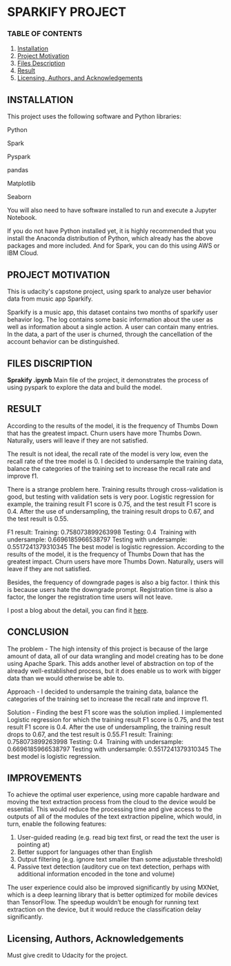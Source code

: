 # SPARKIFY PROJECT

### TABLE OF CONTENTS

1. [Installation](#installation)
2. [Project Motivation](#motivation)
3. [Files Description](#files)
4. [Result](#Result)
5. [Licensing, Authors, and Acknowledgements](#licensing)

## INSTALLATION <a name="installation"></a>

This project uses the following software and Python libraries:

Python

Spark

Pyspark

pandas

Matplotlib

Seaborn

You will also need to have software installed to run and execute a Jupyter Notebook.

If you do not have Python installed yet, it is highly recommended that you install the Anaconda distribution of Python, which already has the above packages and more included. And for Spark, you can do this using AWS or IBM Cloud.

## PROJECT MOTIVATION<a name="motivation"></a>

This is udacity's capstone project, using spark to analyze user behavior data from music app Sparkify.

Sparkify is a music app, this dataset contains two months of sparkify user behavior log. The log contains some basic information about the user as well as information about a single action. A user can contain many entries. In the data, a part of the user is churned, through the cancellation of the account behavior can be distinguished.

## FILES DISCRIPTION<a name="files"></a>

**Sprakify .ipynb** Main file of the project, it demonstrates the process of using pyspark to explore the data and build the model.

## RESULT

According to the results of the model, it is the frequency of Thumbs Down that has the greatest impact. Churn users have more Thumbs Down. Naturally, users will leave if they are not satisfied.

The result is not ideal, the recall rate of the model is very low, even the recall rate of the tree model is 0. I decided to undersample the training data, balance the categories of the training set to increase the recall rate and improve f1.

There is a strange problem here. Training results through cross-validation is good, but testing with validation sets is very poor. Logistic regression for example, the training result F1 score is 0.75, and the test result F1 score is 0.4. After the use of undersampling, the training result drops to 0.67, and the test result is 0.55.

F1 result:
Training: 0.758073899263998
Testing: 0.4
​
Training with undersample: 0.6696185966538797
Testing with undersample: 0.5517241379310345
The best model is logistic regression. According to the results of the model, it is the frequency of Thumbs Down that has the greatest impact. Churn users have more Thumbs Down. Naturally, users will leave if they are not satisfied.

Besides, the frequency of downgrade pages is also a big factor. I think this is because users hate the downgrade prompt. Registration time is also a factor, the longer the registration time users will not leave.

I post a blog about the detail, you can find it [here](https://medium.com/@kriti_agrawal02/predicting-user-churn-with-pyspark-193c9a3eb00e).

## CONCLUSION
The problem - The high intensity of this project is because of the large amount of data, all of our data wrangling and model creating has to be done using Apache Spark. This adds another level of abstraction on top of the already well-established process, but it does enable us to work with bigger data than we would otherwise be able to. 
 
Approach - I decided to undersample the training data, balance the categories of the training set to increase the recall rate and improve f1.

Solution - Finding the best F1 score was the solution implied. I implemented Logistic regression for which the training result F1 score is 0.75, and the test result F1 score is 0.4. 
After the use of undersampling, the training result drops to 0.67, and the test result is 0.55.F1 result: Training: 0.758073899263998 Testing: 0.4 ​ Training with undersample: 0.6696185966538797 
Testing with undersample: 0.5517241379310345 The best model is logistic regression. 

## IMPROVEMENTS

To achieve the optimal user experience, using more capable hardware and moving the text extraction process from the cloud to the device would be essential. This would reduce the processing time and give access to the outputs of all of the modules of the text extraction pipeline, which would, in turn, enable the following features:
1. User-guided reading (e.g. read big text first, or read the text the user is pointing at)
2. Better support for languages other than English
3. Output filtering (e.g. ignore text smaller than some adjustable threshold)
4. Passive text detection (auditory cue on text detection, perhaps with additional information encoded in the tone and volume)

The user experience could also be improved significantly by using MXNet, which is a deep learning library that is better optimized for mobile devices than TensorFlow. The speedup wouldn’t be enough for running text extraction on the device, but it would reduce the classification delay significantly. 

## Licensing, Authors, Acknowledgements<a name="licensing"></a>

Must give credit to Udacity for the project.
